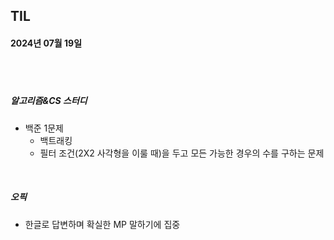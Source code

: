 ## TIL
#### 2024년 07월 19일

<br>
<br>

##### 알고리즘&CS 스터디
- 백준 1문제
    - 백트래킹
    - 필터 조건(2X2 사각형을 이룰 때)을 두고 모든 가능한 경우의 수를 구하는 문제

<br>


##### 오픽
- 한글로 답변하며 확실한 MP 말하기에 집중